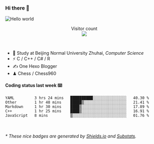 ### Hi there 👋


<img src="https://raw.githubusercontent.com/sagar-viradiya/sagar-viradiya/master/resources/banner.png" alt="Hello world">
<p align="center"> 
  Visitor count<br/>
  <img src="https://profile-counter.glitch.me/youszoe/count.svg" />
</p>

<br/>


- 🍻  Study at Beijing Normal University Zhuhai, _Computer Science_
- ⚡  C / C++ / C# / R
- ✍️  One Hexo Blogger
- ♟  Chess / Chess960 


#### Coding status last week ⌨️

<!--START_SECTION:waka-->
```text
YAML         3 hrs 24 mins   ██████████░░░░░░░░░░░░░░░   40.30 % 
Other        1 hr 48 mins    █████▒░░░░░░░░░░░░░░░░░░░   21.41 % 
Markdown     1 hr 30 mins    ████▒░░░░░░░░░░░░░░░░░░░░   17.89 % 
C++          1 hr 25 mins    ████▒░░░░░░░░░░░░░░░░░░░░   16.91 % 
JavaScript   8 mins          ▒░░░░░░░░░░░░░░░░░░░░░░░░   01.76 % 
```
<!--END_SECTION:waka-->

<br/>
<center><img src="http://ghchart.rshah.org/409ba5/yousazoe" alt="" /></center>


<h6>* These nice badges are generated by <a href="https://shields.io/">Shields.io</a> and <a href="https://github.com/spencerwooo/Substats">Substats</a>.</h6>

